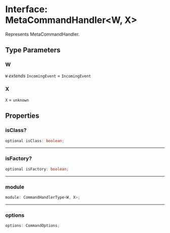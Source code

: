# Interface: MetaCommandHandler\<W, X\>

Represents MetaCommandHandler.

## Type Parameters

### W

`W` *extends* `IncomingEvent` = `IncomingEvent`

### X

`X` = `unknown`

## Properties

### isClass?

```ts
optional isClass: boolean;
```

***

### isFactory?

```ts
optional isFactory: boolean;
```

***

### module

```ts
module: CommandHandlerType<W, X>;
```

***

### options

```ts
options: CommandOptions;
```
